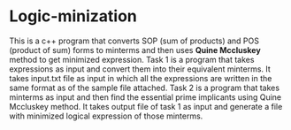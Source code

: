 # Logic-minization
This is a c++ program that converts SOP (sum of products) and POS (product of sum) forms to minterms and then uses **Quine Mccluskey** method to get minimized expression.
Task 1 is a program that takes expressions as input and convert them into their equivalent minterms. It takes input.txt file as input in which all the expressions are written in the same format as of the sample file attached.
Task 2 is a program that takes minterms as input and then find the essential prime implicants using Quine Mccluskey method. It takes output file of task 1 as input and generate a file with minimized logical expression of those minterms.
